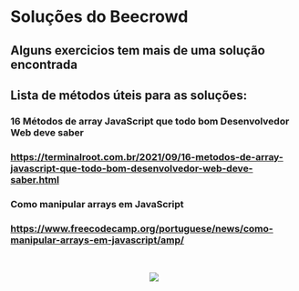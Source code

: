 # Soluções do Beecrowd
## Alguns exercicios tem mais de uma solução encontrada

## Lista de métodos úteis para as soluções:


### 16 Métodos de array JavaScript que todo bom Desenvolvedor Web deve saber
### https://terminalroot.com.br/2021/09/16-metodos-de-array-javascript-que-todo-bom-desenvolvedor-web-deve-saber.html

### Como manipular arrays em JavaScript
### https://www.freecodecamp.org/portuguese/news/como-manipular-arrays-em-javascript/amp/

<br>

<p align="center">
<img src="http://img.shields.io/static/v1?label=STATUS&message=EM%20DESENVOLVIMENTO&color=GREEN&style=for-the-badge"/>
</p>
